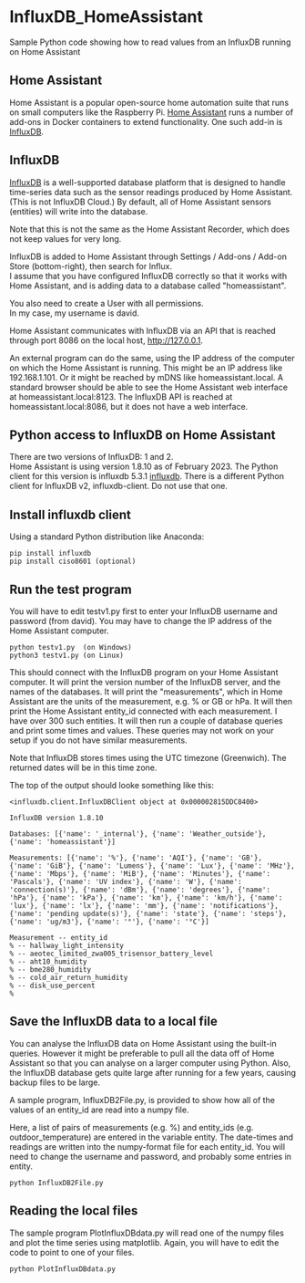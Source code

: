 # InfluxDB_HomeAssistant
Sample Python code showing how to read values from an InfluxDB running on Home Assistant

## Home Assistant
Home Assistant is a popular open-source home automation suite that runs on small computers 
like the Raspberry Pi.
[Home Assistant](https://www.home-assistant.io/) 
runs a number of add-ons in Docker containers to extend functionality.
One such add-in is [InfluxDB](https://www.influxdata.com/).

## InfluxDB
[InfluxDB](https://www.influxdata.com/) is a well-supported database platform
that is designed to handle time-series data such as the sensor readings
produced by Home Assistant.  (This is not InfluxDB Cloud.)  By default, 
all of Home Assistant sensors (entities) will write into the database.

Note that this is not the same as the Home Assistant Recorder,
which does not keep values for very long.

InfluxDB is added to Home Assistant through Settings / Add-ons / Add-on Store 
(bottom-right), then search for Influx.  
I assume that you have configured InfluxDB correctly so that it
works with Home Assistant, and is adding data to a database
called "homeassistant".  

You also need to create a User with all permissions.  
In my case, my username is david.

Home Assistant communicates with InfluxDB via an API
that is reached through port 8086 on the local host, http://127.0.0.1.

An external program can do the same, using the IP address
of the computer on which the Home Assistant is running.
This might be an IP address like 192.168.1.101.
Or it might be reached by mDNS like homeassistant.local.
A standard browser should be able to see the Home Assistant
web interface at homeassistant.local:8123.
The InfluxDB API is reached at homeassistant.local:8086,
but it does not have a web interface.

## Python access to InfluxDB on Home Assistant

There are two versions of InfluxDB: 1 and 2.  
Home Assistant is using version 1.8.10 as of February 2023.
The Python client for this version is influxdb 5.3.1
[influxdb](https://pypi.org/project/influxdb/).
There is a different Python client for InfluxDB v2, influxdb-client.
Do not use that one.

## Install influxdb client

Using a standard Python distribution like Anaconda:
```
pip install influxdb
pip install ciso8601 (optional)
```
## Run the test program

You will have to edit testv1.py first to enter your InfluxDB
username and password (from david).
You may have to change the IP address of the Home Assistant computer.

```
python testv1.py  (on Windows)
python3 testv1.py (on Linux)
```

This should connect with the InfluxDB program on your Home Assistant computer.
It will print the version number of the InfluxDB server,
and the names of the databases.
It will print the "measurements", which in Home Assistant are the units
of the measurement, e.g. % or GB or hPa.
It will then print the Home Assistant entity_id connected with each measurement.
I have over 300 such entities.
It will then run a couple of database queries and print some times
and values.  These queries may not work on your setup if you
do not have similar measurements.

Note that InfluxDB stores times using the UTC timezone (Greenwich).
The returned dates will be in this time zone.

The top of the output should looke something like this:
```
<influxdb.client.InfluxDBClient object at 0x000002815DDC8400>

InfluxDB version 1.8.10

Databases: [{'name': '_internal'}, {'name': 'Weather_outside'}, {'name': 'homeassistant'}]

Measurements: [{'name': '%'}, {'name': 'AQI'}, {'name': 'GB'}, {'name': 'GiB'}, {'name': 'Lumens'}, {'name': 'Lux'}, {'name': 'MHz'}, {'name': 'Mbps'}, {'name': 'MiB'}, {'name': 'Minutes'}, {'name': 'Pascals'}, {'name': 'UV index'}, {'name': 'W'}, {'name': 'connection(s)'}, {'name': 'dBm'}, {'name': 'degrees'}, {'name': 'hPa'}, {'name': 'kPa'}, {'name': 'km'}, {'name': 'km/h'}, {'name': 'lux'}, {'name': 'lx'}, {'name': 'mm'}, {'name': 'notifications'}, {'name': 'pending update(s)'}, {'name': 'state'}, {'name': 'steps'}, {'name': 'ug/m3'}, {'name': '°'}, {'name': '°C'}]

Measurement -- entity_id
% -- hallway_light_intensity
% -- aeotec_limited_zwa005_trisensor_battery_level
% -- aht10_humidity
% -- bme280_humidity
% -- cold_air_return_humidity
% -- disk_use_percent
%
```

## Save the InfluxDB data to a local file

You can analyse the InfluxDB data on Home Assistant using
the built-in queries.
However it might be preferable to pull all the data off of
Home Assistant so that you can analyse on a larger computer
using Python.  Also, the InfluxDB database gets quite large
after running for a few years, causing backup files to be large.

A sample program, InfluxDB2File.py, is provided to show how
all of the values of an entity_id are read into a numpy file.

Here, a list of pairs of measurements (e.g. %) and entity_ids
(e.g. outdoor_temperature) are entered in the variable entity.
The date-times and readings are written into the numpy-format file
for each entity_id.  You will need to change the username and password,
and probably some entries in entity.

```
python InfluxDB2File.py
```

## Reading the local files

The sample program PlotInfluxDBdata.py will read one of the numpy files
and plot the time series using matplotlib.  Again, you will have to edit the
code to point to one of your files.

```
python PlotInfluxDBdata.py
```